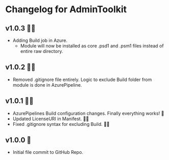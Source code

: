 # Changelog for AdminToolkit

## v1.0.3 🐱‍👓
+ Adding Build job in Azure.
  + Module will now be installed as core .psd1 and .psm1 files instead of entire raw directory.

## v1.0.2 🐱‍🏍
+ Removed .gitignore file entirely. Logic to exclude Build folder from module is done in AzurePipeline.

## v1.0.1 🐱‍👤
+ AzurePipelines Build configuration changes. Finally everything works! 🤣
+ Updated LicenseURI in Manifest. 🤦‍♂️
+ Fixed .gitignore syntax for excluding Build. 🤦‍♂️

## v1.0.0 🎉
+ Initial file commit to GitHub Repo.
